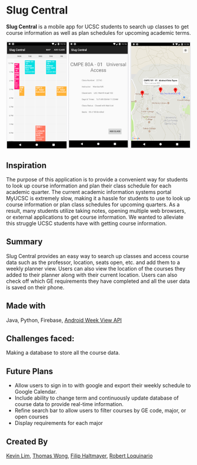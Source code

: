 # Slug Central
**Slug Central** is a mobile app for UCSC students to search up classes to get course information as well as plan schedules for upcoming academic terms.

![](images/screen-shot.png)

## Inspiration
The purpose of this application is to provide a convenient way for students to look up course information and plan their class schedule for each academic quarter. The current academic information systems portal MyUCSC is extremely slow, making it a hassle for students to use to look up course information or plan class schedules for upcoming quarters. As a result, many students utilize taking notes, opening multiple web browsers, or external applications to get course information. We wanted to alleviate this struggle UCSC students have with getting course information.

## Summary
Slug Central provides an easy way to search up classes and access course data such as the professor, location, seats open, etc. and add them to a weekly planner view. Users can also view the location of the courses they added to their planner along with their current location. Users can also check off which GE requirements they have completed and all the user data is saved on their phone.

## Made with
Java, Python, Firebase, [Android Week View API](https://github.com/alamkanak/Android-Week-View)

## Challenges faced:
Making a database to store all the course data.

## Future Plans
* Allow users to sign in to with google and export their weekly schedule to Google Calendar. 
* Include ability to change term and continuously update database of course data to provide real-time information.
* Refine search bar to allow users to filter courses by GE code, major, or open courses
* Display requirements for each major

## Created By
[Kevin Lim](https://github.com/klimbin), [Thomas Wong](https://github.com/twong40), [Filip Haltmayer](https://github.com/fhaltmayer), [Robert Loquinario](https://github.com/lokinario)
